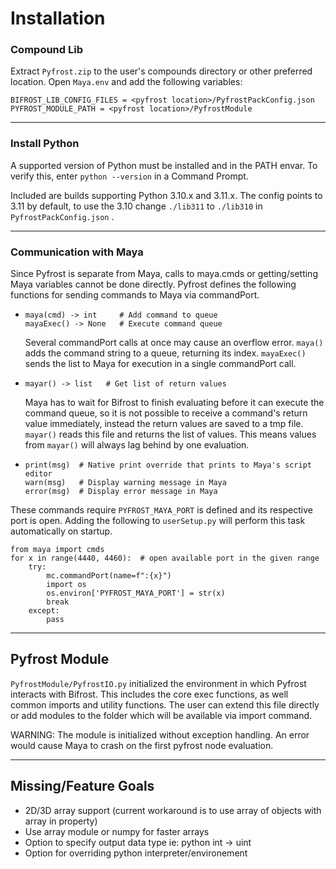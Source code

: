 # Installation
### Compound Lib
Extract `Pyfrost.zip` to the user's compounds directory or other preferred location. Open `Maya.env` and add the following variables:

    BIFROST_LIB_CONFIG_FILES = <pyfrost location>/PyfrostPackConfig.json
    PYFROST_MODULE_PATH = <pyfrost location>/PyfrostModule
___
### Install Python
A supported version of Python must be installed and in the PATH envar. To verify this, enter `python --version` in a Command Prompt.

Included are builds supporting Python 3.10.x and 3.11.x. The config points to 3.11 by default, to use the 3.10 change `./lib311` to `./lib310`  in `PyfrostPackConfig.json` .
___
### Communication with Maya
Since Pyfrost is separate from Maya, calls to maya.cmds or getting/setting Maya variables cannot be done directly. Pyfrost defines the following functions for sending commands to Maya via commandPort.

*     maya(cmd) -> int     # Add command to queue
      mayaExec() -> None   # Execute command queue

    Several commandPort calls at once may cause an overflow error. `maya()` adds the command string to a queue, returning its index. `mayaExec()` sends the list to Maya for execution in a single commandPort call.

*     mayar() -> list   # Get list of return values
    Maya has to wait for Bifrost to finish evaluating before it can execute the command queue, so it is not possible to receive a command's return value immediately, instead the return values are saved to a tmp file. `mayar()` reads this file and returns the list of values. This means values from `mayar()` will always lag behind by one evaluation.
    

*     print(msg)  # Native print override that prints to Maya's script editor
      warn(msg)   # Display warning message in Maya
      error(msg)  # Display error message in Maya


These commands require `PYFROST_MAYA_PORT` is defined and its respective port is open. Adding the following to `userSetup.py` will perform this task automatically on startup.
    
    from maya import cmds
    for x in range(4440, 4460):  # open available port in the given range
        try:
            mc.commandPort(name=f":{x}")
            import os
            os.environ['PYFROST_MAYA_PORT'] = str(x)
            break
        except:
            pass
___
## Pyfrost Module
`PyfrostModule/PyfrostIO.py` initialized the environment in which Pyfrost interacts with Bifrost. This includes the core exec functions, as well common imports and utility functions. The user can extend this file directly
or add modules to the folder which will be available via import command. 

WARNING: The module is initialized without exception handling. An error would cause Maya to crash on the first pyfrost node evaluation.
___
## Missing/Feature Goals
* 2D/3D array support (current workaround is to use array of objects with array in property)
* Use array module or numpy for faster arrays 
* Option to specify output data type ie: python int -> uint
* Option for overriding python interpreter/environement

